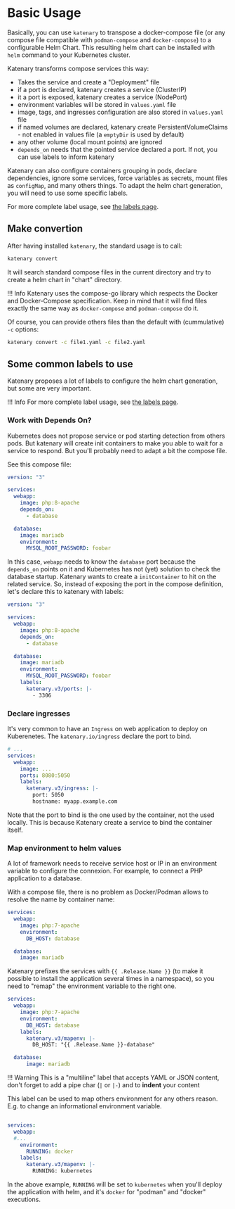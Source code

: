 # Basic Usage

Basically, you can use `katenary` to transpose a docker-compose file (or any compose file compatible with
`podman-compose` and `docker-compose`) to a configurable Helm Chart. This resulting helm chart can be installed with
`helm` command to your Kubernetes cluster.

Katenary transforms compose services this way:

- Takes the service and create a "Deployment" file
- if a port is declared, katenary creates a service (ClusterIP)
- it a port is exposed, katenary creates a service (NodePort)
- environment variables will be stored in `values.yaml` file
- image, tags, and ingresses configuration are also stored in `values.yaml` file
- if named volumes are declared, katenary create PersistentVolumeClaims - not enabled in values file (a `emptyDir` is
  used by default)
- any other volume (local mount points) are ignored
- `depends_on` needs that the pointed service declared a port. If not, you can use labels to inform katenary

Katenary can also configure containers grouping in pods, declare dependencies, ignore some services, force variables as
secrets, mount files as `configMap`, and many others things. To adapt the helm chart generation, you will need to use
some specific labels.

For more complete label usage, see [the labels page](labels.md).

## Make convertion

After having installed `katenary`, the standard usage is to call:

```bash
katenary convert
```

It will search standard compose files in the current directory and try to create a helm chart in "chart" directory.

!!! Info
    Katenary uses the compose-go library which respects the Docker and Docker-Compose specification. Keep in mind that
    it will find files exactly the same way as `docker-compose` and `podman-compose` do it.


Of course, you can provide others files than the default with (cummulative) `-c` options:

```bash
katenary convert -c file1.yaml -c file2.yaml
```

## Some common labels to use

Katenary proposes a lot of labels to configure the helm chart generation, but some are very important.

!!! Info
    For more complete label usage, see [the labels page](labels.md).


### Work with Depends On?

Kubernetes does not propose service or pod starting detection from others pods. But katenary will create init containers
to make you able to wait for a service to respond. But you'll probably need to adapt a bit the compose file.

See this compose file:

```yaml
version: "3"

services:
  webapp:
    image: php:8-apache
    depends_on:
      - database

  database:
    image: mariadb
    environment:
      MYSQL_ROOT_PASSWORD: foobar
```

In this case, `webapp` needs to know the `database` port because the `depends_on` points on it and Kubernetes has not
(yet) solution to check the database startup. Katenary wants to create a `initContainer` to hit on the related service.
So, instead of exposing the port in the compose definition, let's declare this to katenary with labels:


```yaml
version: "3"

services:
  webapp:
    image: php:8-apache
    depends_on:
      - database

  database:
    image: mariadb
    environment:
      MYSQL_ROOT_PASSWORD: foobar
    labels:
      katenary.v3/ports: |-
        - 3306
```

### Declare ingresses

It's very common to have an `Ingress` on web application to deploy on Kuberenetes. The `katenary.io/ingress` declare the
port to bind.

```yaml
# ...
services:
  webapp:
    image: ...
    ports: 8080:5050
    labels:
      katenary.v3/ingress: |-
        port: 5050
        hostname: myapp.example.com
```

Note that the port to bind is the one used by the container, not the used locally. This is because Katenary create a
service to bind the container itself.


### Map environment to helm values

A lot of framework needs to receive service host or IP in an environment variable to configure the connexion. For
example, to connect a PHP application to a database.

With a compose file, there is no problem as Docker/Podman allows to resolve the name by container name:

```yaml
services:
  webapp:
    image: php:7-apache
    environment:
      DB_HOST: database

  database:
    image: mariadb
```

Katenary prefixes the services with `{{ .Release.Name }}` (to make it possible to install the application several times
in a namespace), so you need to "remap" the environment variable to the right one.


```yaml
services:
  webapp:
    image: php:7-apache
    environment:
      DB_HOST: database
    labels:
      katenary.v3/mapenv: |-
        DB_HOST: "{{ .Release.Name }}-database"

  database:
      image: mariadb
```

!!! Warning This is a "multiline" label that accepts YAML or JSON content, don't forget to add a pipe char (`|` or `|-`)
and to **indent** your content

This label can be used to map others environment for any others reason. E.g. to change an informational environment
variable.

```yaml

services:
  webapp:
  #...
    environment:
      RUNNING: docker
    labels:
      katenary.v3/mapenv: |-
        RUNNING: kubernetes
```

In the above example, `RUNNING` will be set to `kubernetes` when you'll deploy the application with helm, and it's
`docker` for "podman" and "docker" executions.
